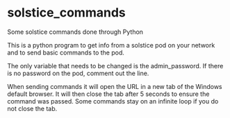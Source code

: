 # solstice_commands
Some solstice commands done through Python

This is a python program to get info from a solstice pod on your network and to send basic commands to the pod.

The only variable that needs to be changed is the admin_password. If there is no password on the pod, comment out the line.

When sending commands it will open the URL in a new tab of the Windows default browser.
It will then close the tab after 5 seconds to ensure the command was passed.
Some commands stay on an infinite loop if you do not close the tab.
